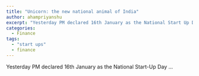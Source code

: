 ```yaml
---
title: "Unicorn: the new national animal of India"
author: ahampriyanshu
excerpt: "Yesterday PM declared 16th January as the National Start Up Day ..."
categories:
  - Finance
tags:
  - "start ups"
  - finance
---
```


Yesterday PM declared 16th January as the National Start-Up Day ...
